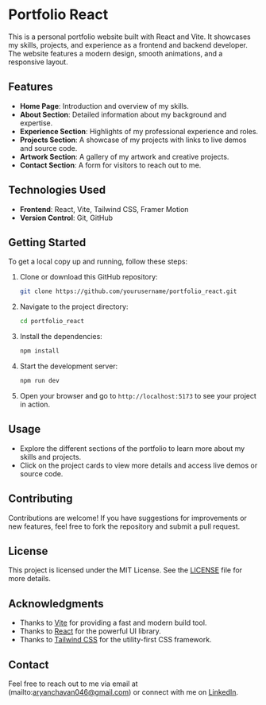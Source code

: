 # Portfolio React

This is a personal portfolio website built with React and Vite. It showcases my skills, projects, and experience as a frontend and backend developer. The website features a modern design, smooth animations, and a responsive layout.

## Features

- **Home Page**: Introduction and overview of my skills.
- **About Section**: Detailed information about my background and expertise.
- **Experience Section**: Highlights of my professional experience and roles.
- **Projects Section**: A showcase of my projects with links to live demos and source code.
- **Artwork Section**: A gallery of my artwork and creative projects.
- **Contact Section**: A form for visitors to reach out to me.

## Technologies Used

- **Frontend**: React, Vite, Tailwind CSS, Framer Motion
- **Version Control**: Git, GitHub

## Getting Started

To get a local copy up and running, follow these steps:

1. Clone or download this GitHub repository:
   ```bash
   git clone https://github.com/yourusername/portfolio_react.git
   ```

2. Navigate to the project directory:
   ```bash
   cd portfolio_react
   ```

3. Install the dependencies:
   ```bash
   npm install
   ```

4. Start the development server:
   ```bash
   npm run dev
   ```

5. Open your browser and go to `http://localhost:5173` to see your project in action.

## Usage

- Explore the different sections of the portfolio to learn more about my skills and projects.
- Click on the project cards to view more details and access live demos or source code.

## Contributing

Contributions are welcome! If you have suggestions for improvements or new features, feel free to fork the repository and submit a pull request.

## License

This project is licensed under the MIT License. See the [LICENSE](LICENSE) file for more details.

## Acknowledgments

- Thanks to [Vite](https://vitejs.dev/) for providing a fast and modern build tool.
- Thanks to [React](https://reactjs.org/) for the powerful UI library.
- Thanks to [Tailwind CSS](https://tailwindcss.com/) for the utility-first CSS framework.

## Contact

Feel free to reach out to me via email at (mailto:aryanchavan046@gmail.com) or connect with me on [LinkedIn]([https://www.linkedin.com/in/aryan-chavan-2111a033b/]).
